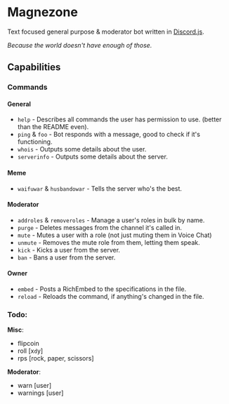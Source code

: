 # Magnezone

Text focused general purpose & moderator bot written in [Discord.js](https://discord.js.org/#/).

*Because the world doesn't have enough of those.*

## Capabilities

### Commands

#### General

* `help` - Describes all commands the user has permission to use. (better than the README even).
* `ping` & `foo` - Bot responds with a message, good to check if it's functioning.
* `whois` - Outputs some details about the user.
* `serverinfo` - Outputs some details about the server.

#### Meme

* `waifuwar` & `husbandowar` - Tells the server who's the best.

#### Moderator

* `addroles` & `removeroles` - Manage a user's roles in bulk by name.
* `purge` - Deletes messages from the channel it's called in.
* `mute` - Mutes a user with a role (not just muting them in Voice Chat)
* `unmute` - Removes the mute role from them, letting them speak.
* `kick` - Kicks a user from the server.
* `ban` - Bans a user from the server.

#### Owner

* `embed` - Posts a RichEmbed to the specifications in the file.
* `reload` - Reloads the command, if anything's changed in the file.

### Todo:

**Misc**:

* flipcoin
* roll [x`d`y]
* rps [rock, paper, scissors]

**Moderator**:

* warn [user] <reason>
* warnings [user]
